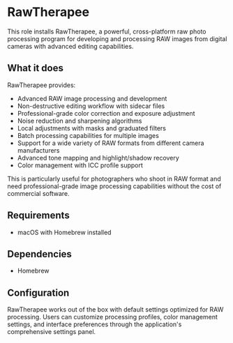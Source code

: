 # RawTherapee

This role installs RawTherapee, a powerful, cross-platform raw photo processing program for developing and processing RAW images from digital cameras with advanced editing capabilities.

## What it does

RawTherapee provides:
- Advanced RAW image processing and development
- Non-destructive editing workflow with sidecar files
- Professional-grade color correction and exposure adjustment
- Noise reduction and sharpening algorithms
- Local adjustments with masks and graduated filters
- Batch processing capabilities for multiple images
- Support for a wide variety of RAW formats from different camera manufacturers
- Advanced tone mapping and highlight/shadow recovery
- Color management with ICC profile support

This is particularly useful for photographers who shoot in RAW format and need professional-grade image processing capabilities without the cost of commercial software.

## Requirements

- macOS with Homebrew installed

## Dependencies

- Homebrew

## Configuration

RawTherapee works out of the box with default settings optimized for RAW processing. Users can customize processing profiles, color management settings, and interface preferences through the application's comprehensive settings panel.
